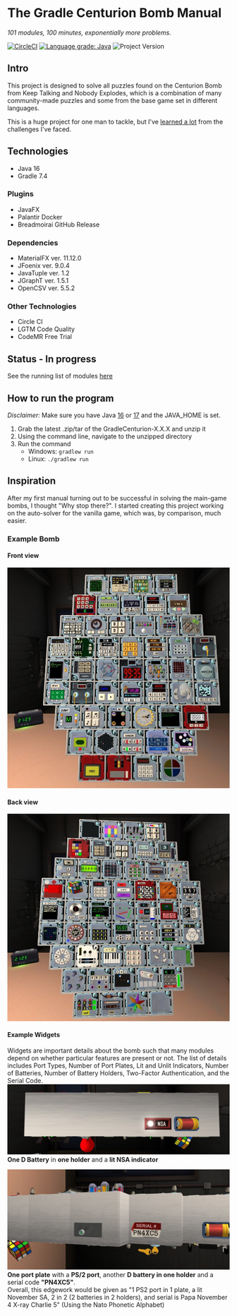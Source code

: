 # The Gradle Centurion Bomb Manual
*101 modules, 100 minutes, exponentially more problems.*

[![CircleCI](https://circleci.com/gh/Ultraviolet-Ninja/GradleCenturion/tree/main.svg?style=shield)](https://circleci.com/gh/Ultraviolet-Ninja/GradleCenturion/tree/main)
[![Language grade: Java](https://img.shields.io/lgtm/grade/java/g/Ultraviolet-Ninja/GradleCenturion.svg?logo=lgtm&logoWidth=18)](https://lgtm.com/projects/g/Ultraviolet-Ninja/GradleCenturion/context:java)
![Project Version](https://img.shields.io/badge/version-0.21.3-blueviolet)

## Intro
This project is designed to solve all puzzles found on the Centurion Bomb from Keep Talking and Nobody Explodes, which is a combination of many community-made puzzles and some from the base game set in different languages.<br>

This is a huge project for one man to tackle, but I've [learned a lot](Learned.md) from the challenges I've faced.

## Technologies
- Java 16
- Gradle 7.4
### Plugins
- JavaFX
- Palantir Docker
- Breadmoirai GitHub Release
### Dependencies
- MaterialFX ver. 11.12.0
- JFoenix ver. 9.0.4
- JavaTuple ver. 1.2
- JGraphT ver. 1.5.1
- OpenCSV ver. 5.5.2
### Other Technologies
- Circle CI
- LGTM Code Quality
- CodeMR Free Trial

## Status - In progress
See the running list of modules [here](Progress.md)

## How to run the program
*Disclaimer:* Make sure you have Java [16](https://www.oracle.com/java/technologies/javase/jdk16-archive-downloads.html) or [17](https://www.oracle.com/java/technologies/javase/jdk17-archive-downloads.html)
and the JAVA_HOME is set.
1. Grab the latest .zip/tar of the GradleCenturion-X.X.X and unzip it
2. Using the command line, navigate to the unzipped directory
3. Run the command
   - Windows: `gradlew run`
   - Linux: `./gradlew run`

## Inspiration
After my first manual turning out to be successful in solving the main-game bombs, I thought "Why stop there?".
I started creating this project working on the auto-solver for the vanilla game, which was, by comparison, much easier. 

### Example Bomb
#### Front view
![Front](markdown/Front.jpg)

#### Back view
![Back](markdown/Back.jpg)

#### Example Widgets
Widgets are important details about the bomb such that many modules depend on whether particular features are present or
not. The list of details includes Port Types, Number of Port Plates, Lit and Unlit Indicators, Number of Batteries,
Number of Battery Holders, Two-Factor Authentication, and the Serial Code.
![WidgetOne](markdown/Widget1.jpg)
**One D Battery** in **one holder** and a **lit NSA indicator**

![WidgetTwo](markdown/Widget2.jpg)
**One port plate** with a **PS/2 port**, another **D battery in one holder** and a serial code **"PN4XC5"**.<br>
Overall, this edgework would be given as "1 PS2 port in 1 plate, a lit November SA, 2 in 2 (2 batteries in 2 holders), and serial is Papa November 4 X-ray Charlie 5" (Using the Nato Phonetic Alphabet)
